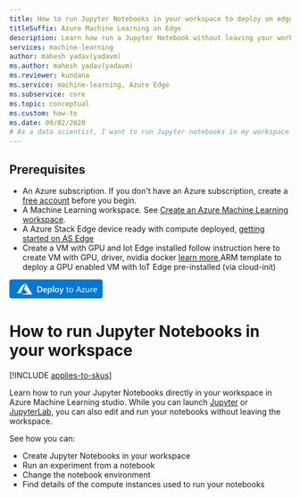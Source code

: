 ```yaml
---
title: How to run Jupyter Notebooks in your workspace to deploy on edge
titleSuffix: Azure Machine Learning on Edge
description: Learn how run a Jupyter Notebook without leaving your workspace in Azure Machine Learning studio.
services: machine-learning
author: mahesh yadav(yadavm)
ms.author: mahesh yadav(yadavm)
ms.reviewer: kundana
ms.service: machine-learning, Azure Edge
ms.subservice: core
ms.topic: conceptual
ms.custom: how-to
ms.date: 09/02/2020
# As a data scientist, I want to run Jupyter notebooks in my workspace in Azure Machine Learning studio and deploy to my AS edge device with accleration
---
```




## Prerequisites

* An Azure subscription. If you don't have an Azure subscription, create a [free account](https://aka.ms/AMLFree) before you begin.
* A Machine Learning workspace. See [Create an Azure Machine Learning workspace](https://docs.microsoft.com/en-us/azure/machine-learning/how-to-manage-workspace).
* A Azure Stack Edge device ready with compute deployed,  [getting started on AS Edge ](https://databoxupdatepackages.blob.core.windows.net/documentation/Microsoft-Azure-Stack-Edge-GPU-IoT-K8-20200615.pdf)
* Create a VM with GPU and Iot Edge installed follow instruction here to create VM with GPU, driver, nvidia docker [learn more](https://github.com/MSKeith/iotedge-vm-deploy),ARM template to deploy a GPU enabled VM with IoT Edge pre-installed (via cloud-init)

<a href="https://portal.azure.com/#create/Microsoft.Template/uri/https%3A%2F%2Fraw.githubusercontent.com%2FMSKeith%2Fiotedge-vm-deploy%2Fmaster%2FedgeDeploy.json" target="_blank">
    <img src="https://raw.githubusercontent.com/Azure/azure-quickstart-templates/master/1-CONTRIBUTION-GUIDE/images/deploytoazure.png" />
</a>

# How to run Jupyter Notebooks in your workspace
[!INCLUDE [applies-to-skus](../../includes/aml-applies-to-basic-enterprise-sku.md)]

Learn how to run your Jupyter Notebooks directly in your workspace in Azure Machine Learning studio. While you can launch [Jupyter](https://jupyter.org/) or [JupyterLab](https://jupyterlab.readthedocs.io), you can also edit and run your notebooks without leaving the workspace.

See how you can:

* Create Jupyter Notebooks in your workspace
* Run an experiment from a notebook
* Change the notebook environment
* Find details of the compute instances used to run your notebooks
